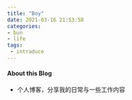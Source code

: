 ```yaml
---
title: "Boy"
date: 2021-03-16 21:53:58
categories:
- bun
- life
tags:
 - intraduce
---
```


####  About this Blog

- 个人博客，分享我的日常与一些工作内容

